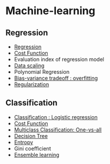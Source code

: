 <h1>Machine-learning</h1>

<h2>Regression</h2>

- [Regression](https://github.com/evelyn82/Machine-learning/blob/main/Regression/README.md)
- [Cost Function](https://github.com/evelyn82/Machine-Learning/blob/main/Regression/Cost%20function_regression.md)
- Evaluation index of regression model
- [Data scaling](https://github.com/evelyn82/Machine-learning/blob/main/Regression/Data%20scaling.md)
- Polynomial Regression
- [Bias-variance tradeoff : overfitting](https://github.com/evelyn82/Machine-learning/blob/main/Regression/Bias-variance%20tradeoff.md)
- [Regularization](https://github.com/evelyn82/Machine-Learning/blob/main/Regression/Regularization.md)

<h2>Classification</h2>

- [Classification : Logistic regression](https://github.com/evelyn82/Machine-Learning/blob/main/Classification/Logistic%20regression.md)
- [Cost Function](https://github.com/evelyn82/Machine-Learning/blob/main/Classification/Cost%20Function_classification.md)
- [Multiclass Classification: One-vs-all](https://github.com/evelyn82/Machine-Learning/blob/main/Classification/Multiclass%20Classification.md)
- [Decision Tree](https://github.com/evelyn82/Machine-learning/blob/main/Classification/Decision%20Tree.md)
- [Entropy](https://github.com/evelyn82/Machine-learning/blob/main/Classification/Entropy.md)
- Gini coefficient
- [Ensemble learning](https://github.com/evelyn82/Machine-learning/blob/main/Classification/Ensemble%20Learning.md)
